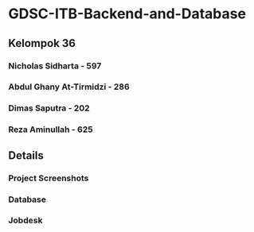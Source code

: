 # GDSC-ITB-Backend-and-Database
## Kelompok 36
### Nicholas Sidharta - 597
### Abdul Ghany At-Tirmidzi - 286
### Dimas Saputra - 202
### Reza Aminullah - 625

## Details
### Project Screenshots

### Database

### Jobdesk
